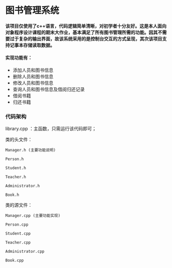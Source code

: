 # 图书管理系统
#### 该项目仅使用了c++语言，代码逻辑简单清晰，对初学者十分友好。这是本人面向对象程序设计课程的期末大作业，基本满足了所有图书管理所需的功能。因其不需要过于复杂的输出界面，故该系统采用的是控制台交互的方式呈现，其次该项目支持记事本存储读取数据。

#### 实现功能有：
  * 添加人员和图书信息
  * 删除人员和图书信息
  * 修改人员和图书信息
  * 查询人员和图书信息及借阅归还记录
  * 借阅书籍
  * 归还书籍

### 代码架构
library.cpp ：主函数，只需运行该代码即可；

类的头文件：

    Manager.h (主要功能说明)
    
    Person.h 
    
    Student.h
    
    Teacher.h
    
    Administrator.h
    
    Book.h

类的源文件：

    Manager.cpp (主要功能实现)
    
    Person.cpp
    
    Student.cpp
    
    Teacher.cpp
    
    Administrator.cpp
    
    Book.cpp

